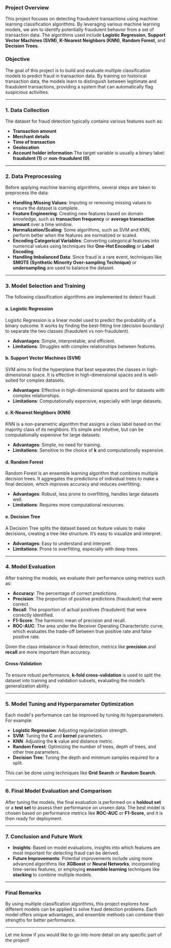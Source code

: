 
### **Project Overview**
This project focuses on detecting fraudulent transactions using machine learning classification algorithms. By leveraging various machine learning models, we aim to identify potentially fraudulent behavior from a set of transaction data. The algorithms used include **Logistic Regression**, **Support Vector Machines (SVM)**, **K-Nearest Neighbors (KNN)**, **Random Forest**, and **Decision Trees**.

### **Objective**
The goal of this project is to build and evaluate multiple classification models to predict fraud in transaction data. By training on historical transaction data, the models learn to distinguish between legitimate and fraudulent transactions, providing a system that can automatically flag suspicious activities.

---

### **1. Data Collection**
The dataset for fraud detection typically contains various features such as:
- **Transaction amount**
- **Merchant details**
- **Time of transaction**
- **Geolocation**
- **Account holder information**
The target variable is usually a binary label: **fraudulent (1)** or **non-fraudulent (0)**.

---

### **2. Data Preprocessing**
Before applying machine learning algorithms, several steps are taken to preprocess the data:
- **Handling Missing Values**: Imputing or removing missing values to ensure the dataset is complete.
- **Feature Engineering**: Creating new features based on domain knowledge, such as **transaction frequency** or **average transaction amount** over a time window.
- **Normalization/Scaling**: Some algorithms, such as SVM and KNN, perform better when the features are normalized or scaled.
- **Encoding Categorical Variables**: Converting categorical features into numerical values using techniques like **One-Hot Encoding** or **Label Encoding**.
- **Handling Imbalanced Data**: Since fraud is a rare event, techniques like **SMOTE (Synthetic Minority Over-sampling Technique)** or **undersampling** are used to balance the dataset.

---

### **3. Model Selection and Training**
The following classification algorithms are implemented to detect fraud:

#### **a. Logistic Regression**
Logistic Regression is a linear model used to predict the probability of a binary outcome. It works by finding the best-fitting line (decision boundary) to separate the two classes (fraudulent vs non-fraudulent).
- **Advantages**: Simple, interpretable, and efficient.
- **Limitations**: Struggles with complex relationships between features.

#### **b. Support Vector Machines (SVM)**
SVM aims to find the hyperplane that best separates the classes in high-dimensional space. It is effective in high-dimensional spaces and is well-suited for complex datasets.
- **Advantages**: Effective in high-dimensional spaces and for datasets with complex relationships.
- **Limitations**: Computationally expensive, especially with large datasets.

#### **c. K-Nearest Neighbors (KNN)**
KNN is a non-parametric algorithm that assigns a class label based on the majority class of its neighbors. It’s simple and intuitive, but can be computationally expensive for large datasets.
- **Advantages**: Simple, no need for training.
- **Limitations**: Sensitive to the choice of **k** and computationally expensive.

#### **d. Random Forest**
Random Forest is an ensemble learning algorithm that combines multiple decision trees. It aggregates the predictions of individual trees to make a final decision, which improves accuracy and reduces overfitting.
- **Advantages**: Robust, less prone to overfitting, handles large datasets well.
- **Limitations**: Requires more computational resources.

#### **e. Decision Tree**
A Decision Tree splits the dataset based on feature values to make decisions, creating a tree-like structure. It’s easy to visualize and interpret.
- **Advantages**: Easy to understand and interpret.
- **Limitations**: Prone to overfitting, especially with deep trees.

---

### **4. Model Evaluation**
After training the models, we evaluate their performance using metrics such as:

- **Accuracy**: The percentage of correct predictions.
- **Precision**: The proportion of positive predictions (fraudulent) that were correct.
- **Recall**: The proportion of actual positives (fraudulent) that were correctly identified.
- **F1-Score**: The harmonic mean of precision and recall.
- **ROC-AUC**: The area under the Receiver Operating Characteristic curve, which evaluates the trade-off between true positive rate and false positive rate.

Given the class imbalance in fraud detection, metrics like **precision** and **recall** are more important than accuracy.

#### **Cross-Validation**
To ensure robust performance, **k-fold cross-validation** is used to split the dataset into training and validation subsets, evaluating the model’s generalization ability.

---

### **5. Model Tuning and Hyperparameter Optimization**
Each model's performance can be improved by tuning its hyperparameters. For example:
- **Logistic Regression**: Adjusting regularization strength.
- **SVM**: Tuning the **C** and **kernel** parameters.
- **KNN**: Adjusting the **k** value and distance metric.
- **Random Forest**: Optimizing the number of trees, depth of trees, and other tree parameters.
- **Decision Tree**: Tuning the depth and minimum samples required for a split.

This can be done using techniques like **Grid Search** or **Random Search**.

---

### **6. Final Model Evaluation and Comparison**
After tuning the models, the final evaluation is performed on a **holdout set** or a **test set** to assess their performance on unseen data. The best model is chosen based on performance metrics like **ROC-AUC** or **F1-Score**, and it is then ready for deployment.

---

### **7. Conclusion and Future Work**
- **Insights**: Based on model evaluations, insights into which features are most important for detecting fraud can be derived.
- **Future Improvements**: Potential improvements include using more advanced algorithms like **XGBoost** or **Neural Networks**, incorporating time-series features, or employing **ensemble learning** techniques like **stacking** to combine multiple models.

---

### **Final Remarks**
By using multiple classification algorithms, this project explores how different models can be applied to solve fraud detection problems. Each model offers unique advantages, and ensemble methods can combine their strengths for better performance.

---

Let me know if you would like to go into more detail on any specific part of the project!
